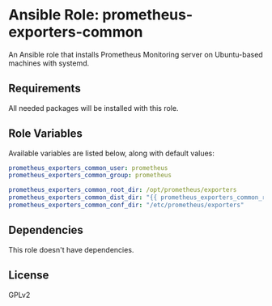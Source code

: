 # Ansible Role: prometheus-exporters-common

An Ansible role that installs Prometheus Monitoring server on Ubuntu-based machines with systemd.

## Requirements

All needed packages will be installed with this role.

## Role Variables

Available variables are listed below, along with default values:
```yaml
prometheus_exporters_common_user: prometheus
prometheus_exporters_common_group: prometheus

prometheus_exporters_common_root_dir: /opt/prometheus/exporters
prometheus_exporters_common_dist_dir: "{{ prometheus_exporters_common_root_dir }}/dist"
prometheus_exporters_common_conf_dir: "/etc/prometheus/exporters"
```
## Dependencies

This role doesn't have dependencies.

## License

GPLv2
